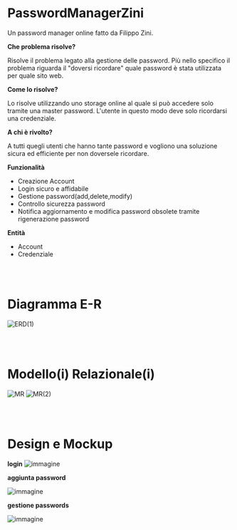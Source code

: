 # PasswordManagerZini
Un password manager online fatto da Filippo Zini.

**Che problema risolve?**

Risolve il problema legato alla gestione delle password. Più nello specifico il problema riguarda il "doversi ricordare" quale password è stata utilizzata per quale sito web.

**Come lo risolve?**

Lo risolve utilizzando uno storage online al quale si può accedere solo tramite una master password. L'utente in questo modo deve solo ricordarsi una credenziale.

**A chi è rivolto?**

A tutti quegli utenti che hanno tante password e vogliono una soluzione sicura ed efficiente per non doversele ricordare.

**Funzionalità**
- Creazione Account
- Login sicuro e affidabile
- Gestione password(add,delete,modify)
- Controllo sicurezza password
- Notifica aggiornamento e modifica password obsolete tramite rigenerazione password

**Entità**
- Account
- Credenziale

<br><br>

# Diagramma E-R

![ERD(1)](https://github.com/ziniFilippo/PasswordManagerZini/assets/101709141/00412548-9594-400a-a31f-ec78cc81a27c)

<br><br>
# Modello(i) Relazionale(i)

![MR](https://github.com/ziniFilippo/PasswordManagerZini/assets/101709141/25960f2c-a043-4e0b-a94a-94bdfef9f43c)
![MR(2)](https://github.com/ziniFilippo/PasswordManagerZini/assets/101709141/bc3df339-5b7e-449e-b415-7fcedea8e0ef)


<br><br>


# Design e Mockup

**login**
![immagine](https://github.com/ziniFilippo/PasswordManagerZini/assets/101709141/057e2953-1733-4f58-af36-ff949bcd4510)

**aggiunta password**

![immagine](https://github.com/ziniFilippo/PasswordManagerZini/assets/101709141/4950508c-21ed-4d00-b510-90bfa25d9383)

**gestione passwords**

![immagine](https://github.com/ziniFilippo/PasswordManagerZini/assets/101709141/b1df62b3-3319-449c-b202-e7ab6235c1db)

